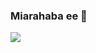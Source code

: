 ### Miarahaba ee 👋
<img src="https://capsule-render.vercel.app/api?type=waving&color=0:423da7,100:008080&fontColor=dedede&height=160&section=footer&text=Misaotra%20Nitsidika%20manimanina%20ooh%20&fontSize=20" />
